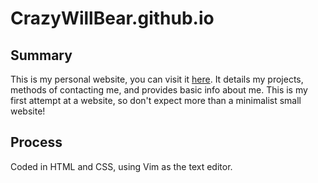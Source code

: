 # CrazyWillBear.github.io
## Summary
This is my personal website, you can visit it [here](https://CrazyWillBear.github.io). It details my projects, methods of contacting me, and provides basic info about me. This is my first attempt at a website, so don't expect more than a minimalist small website!

## Process
Coded in HTML and CSS, using Vim as the text editor.
